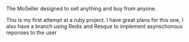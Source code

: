 The MoSeller designed to sell anything and buy from anyone.

This is my first attempt at a ruby project. I have great plans for this one, I also have a branch using
Redis and Resque to implement asynschonous reponses to the user
